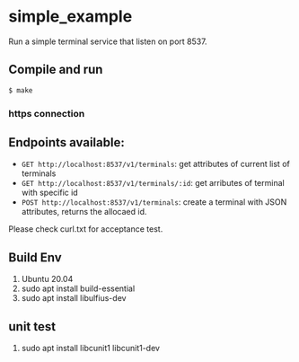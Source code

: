 # simple_example

Run a simple terminal service that listen on port 8537.

## Compile and run

```bash
$ make
```


### https connection


## Endpoints available:

- `GET http://localhost:8537/v1/terminals`: get attributes of current list of terminals
- `GET http://localhost:8537/v1/terminals/:id`: get arributes of terminal with specific id
- `POST http://localhost:8537/v1/terminals`: create a terminal with JSON attributes, returns the allocaed id.

Please check curl.txt for acceptance test.

## Build Env
1. Ubuntu 20.04
2. sudo apt install build-essential
3. sudo apt install libulfius-dev  

## unit test
1. sudo apt install libcunit1 libcunit1-dev
